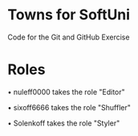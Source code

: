 # Towns for SoftUni
Code for the Git and GitHub Exercise

# Roles
•	nuleff0000 takes the role "Editor"

•	sixoff6666 takes the role "Shuffler"

•	Solenkoff takes the role "Styler"

